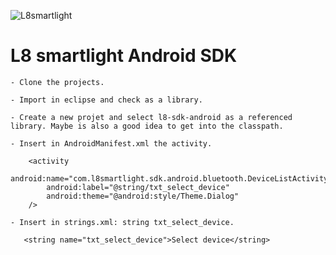 ![L8smartlight](http://corcheaymedia.com/l8/wp-content/plugins/wp-l8-styles/images/logo.png)

L8 smartlight Android SDK
=========================

    - Clone the projects. 
    
    - Import in eclipse and check as a library.
    
    - Create a new projet and select l8-sdk-android as a referenced library. Maybe is also a good idea to get into the classpath.
    
    - Insert in AndroidManifest.xml the activity.

        <activity
            android:name="com.l8smartlight.sdk.android.bluetooth.DeviceListActivity"
            android:label="@string/txt_select_device"
            android:theme="@android:style/Theme.Dialog" 
        />
 
    - Insert in strings.xml: string txt_select_device.

       <string name="txt_select_device">Select device</string>
